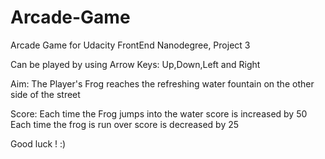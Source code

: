 # Arcade-Game
Arcade Game for Udacity FrontEnd Nanodegree, Project 3

Can be played by using Arrow Keys:  Up,Down,Left and Right

Aim: The Player's Frog reaches the refreshing water fountain on the other side of the street

Score:  Each time the Frog jumps into the water score is increased by 50
        Each time the frog is run over score is decreased by 25


Good luck ! :)
